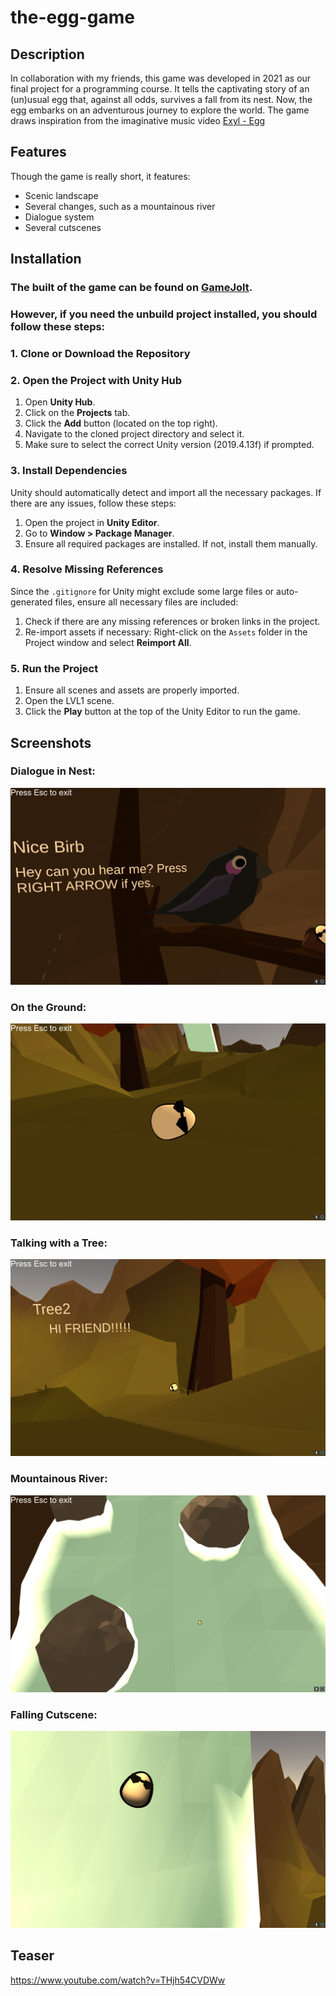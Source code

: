 # the-egg-game

## Description

In collaboration with my friends, this game was developed in 2021 as our final project for a programming course. It tells the captivating story of an (un)usual egg that, against all odds, survives a fall from its nest. Now, the egg embarks on an adventurous journey to explore the world. The game draws inspiration from the imaginative music video [Exyl - Egg](https://www.youtube.com/watch?v=114rxHa0qzo)

## Features

Though the game is really short, it features:

- Scenic landscape
- Several changes, such as a mountainous river
- Dialogue system
- Several cutscenes

## Installation

### The built of the game can be found on [GameJolt](https://gamejolt.com/games/theegg/622525).
### However, if you need the unbuild project installed, you should follow these steps:

### 1. Clone or Download the Repository

### 2. Open the Project with Unity Hub

1. Open **Unity Hub**.
2. Click on the **Projects** tab.
3. Click the **Add** button (located on the top right).
4. Navigate to the cloned project directory and select it.
5. Make sure to select the correct Unity version (2019.4.13f) if prompted.

### 3. Install Dependencies

Unity should automatically detect and import all the necessary packages. If there are any issues, follow these steps:

1. Open the project in **Unity Editor**.
2. Go to **Window > Package Manager**.
3. Ensure all required packages are installed. If not, install them manually.

### 4. Resolve Missing References

Since the `.gitignore` for Unity might exclude some large files or auto-generated files, ensure all necessary files are included:

1. Check if there are any missing references or broken links in the project.
2. Re-import assets if necessary: Right-click on the `Assets` folder in the Project window and select **Reimport All**.

### 5. Run the Project

1. Ensure all scenes and assets are properly imported.
2. Open the LVL1 scene.
3. Click the **Play** button at the top of the Unity Editor to run the game.

## Screenshots

### Dialogue in Nest:
![Dialogue in nest](Screenshots/r1.png)

### On the Ground:
![On the Ground](Screenshots/r2.png)

### Talking with a Tree:
![tree](Screenshots/r3.png)

### Mountainous River:
![river](Screenshots/r4.png)

### Falling Cutscene:
![cutscene](Screenshots/r5.png)

## Teaser
https://www.youtube.com/watch?v=THjh54CVDWw
